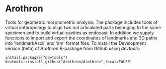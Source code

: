 # Arothron
Tools for geometric morphometric analysis. The package includes tools of virtual anthropology to align two not articulated parts belonging to the same specimen and to build virtual cavities as endocast. In addition we supply functions to import and export the coordinates of landmarks and 3D paths into 'landmarkAscii' and 'am' format files.
To install the Development version (beta) of *Arothron* R-package from Github using *devtools*:

```{r} 
install.packages("devtools")
devtools::install_github("Arothron/Arothron",local=FALSE)
```

